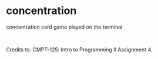 # concentration
concentration card game played on the terminal  
<p>&nbsp;</p>
Credits to: CMPT-125: Intro to Programming II Assignment 4. 
